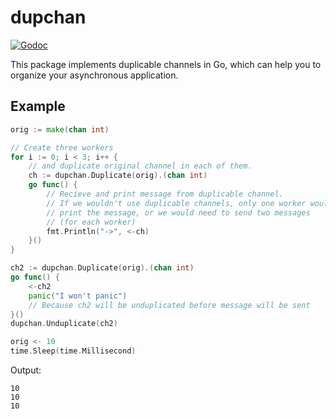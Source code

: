 # dupchan

[![Godoc](https://godoc.org/egormalyutin/dupchan?status.svg)](https://godoc.org/egormalyutin/dupchan)

This package implements duplicable channels in Go, which can help you to organize your asynchronous application.

## Example
```go
orig := make(chan int)

// Create three workers
for i := 0; i < 3; i++ {
	// and duplicate original channel in each of them.
	ch := dupchan.Duplicate(orig).(chan int)
	go func() {
		// Recieve and print message from duplicable channel.
		// If we wouldn't use duplicable channels, only one worker would
		// print the message, or we would need to send two messages
		// (for each worker)
		fmt.Println("->", <-ch)
	}()
}

ch2 := dupchan.Duplicate(orig).(chan int)
go func() {
	<-ch2
	panic("I won't panic")
	// Because ch2 will be unduplicated before message will be sent
}()
dupchan.Unduplicate(ch2)

orig <- 10
time.Sleep(time.Millisecond)
```

Output:
```
10
10
10
```
